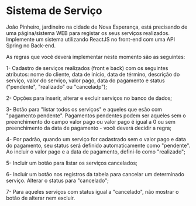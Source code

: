 # Sistema de Serviço

João Pinheiro, jardineiro na cidade de Nova Esperança, está precisando de uma página/sistema WEB para registar os
seus serviços realizados. Implemente um sistema utilizando ReactJS no front-end com uma API Spring no Back-end.

As regras que você deverá implementar neste momento são as seguintes:

1- Cadastro de serviços realizados (front e back) com os seguintes atributos: nome do cliente, data de início, data de término,
   descrição do serviço, valor do serviço, valor pago, data do pagamento e status ("pendente", "realizado" ou "canceladp");

2- Opções para inserir, alterar e excluir serviços no banco de dados;

3- Botão para "listar todos os serviços" e aqueles que esão com "pagamento pendente". Pagamentos pendentes podem ser aqueles sem o 
preenchimento do campo valor pago ou valor pago é igual a 0 ou sem preenchimento da data de pagamento - você deverá decidir a regra;

4- Por padrão, quando um serviço for cadastrado sem o valor pago e data do pagamento, seu status será definido automaticamente como "pendente".
Ao incluir o valor pago e a data de pagamento, defini-lo como "realizado";

5- Incluir um botão para listar os serviços cancelados;

6- Incluir um botão nos registros da tabela para cancelar um determinado serviço. Alterar o status para "cancelado";

7- Para aqueles serviços com status igual a "cancelado", não mostrar o botão de alterar nem excluir.
